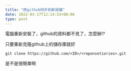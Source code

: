```yaml
---
title: "將github同步到新設備"
date: 2022-03-17T12:14:53+08:00
type: post
---
```


電腦重新安裝了，github的資料都不見了，怎麼辦!?

只要重新克隆github上的儲存庫就好

`git clone https://github.com/<ID>/<reponsetiories>.git`

是不是很簡單啊